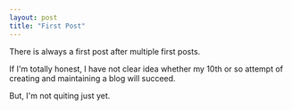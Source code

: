 ```yaml
---
layout: post
title: "First Post"
---
```


There is always a first post after multiple first posts. 

If I'm totally honest, I have not clear idea whether my 10th or so attempt of creating and maintaining a blog will succeed. 

But, I'm not quiting just yet.
